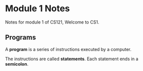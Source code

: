 # Module 1 Notes
Notes for module 1 of CS121, Welcome to CS1. 
## Programs
A **program** is a series of instructions executed by a computer.

The instructions are called **statements**. Each statement ends in a **semicolon**.
